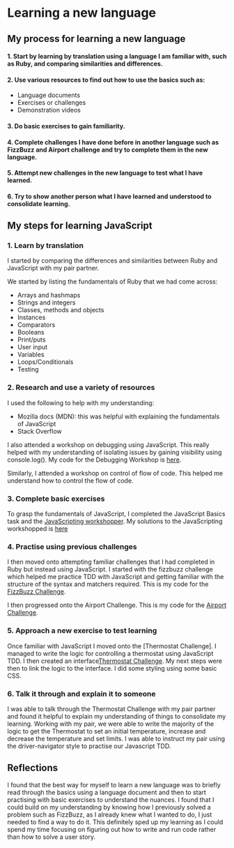 # Learning a new language

## My process for learning a new language

#### 1. Start by learning by translation using a language I am familiar with, such as Ruby, and comparing similarities and differences.

#### 2. Use various resources to find out how to use the basics such as:
* Language documents
* Exercises or challenges
* Demonstration videos

#### 3. Do basic exercises to gain familiarity.

#### 4. Complete challenges I have done before in another language such as FizzBuzz and Airport challenge and try to complete them in the new language.

#### 5. Attempt new challenges in the new language to test what I have learned.

#### 6. Try to show another person what I have learned and understood to consolidate learning.


## My steps for learning JavaScript

### 1. Learn by translation
I started by comparing the differences and similarities between Ruby and JavaScript with my pair partner.

We started by listing the fundamentals of Ruby that we had come across:

* Arrays and hashmaps
* Strings and integers
* Classes, methods and objects
* Instances
* Comparators
* Booleans
* Print/puts
* User input
* Variables
* Loops/Conditionals
* Testing

### 2. Research and use a variety of resources
I used the following to help with my understanding:

* Mozilla docs (MDN): this was helpful with explaining the fundamentals of JavaScript
* Stack Overflow

I also attended a workshop on debugging using JavaScript. This really helped with my understanding of isolating issues by gaining visibility using console.log(). My code for the Debugging Workshop is [here](https://github.com/anhnguyenis/debugging_js).

Similarly, I attended a workshop on control of flow of code. This helped me understand how to control the flow of code.

### 3. Complete basic exercises
To grasp the fundamentals of JavaScript, I completed the JavaScript Basics task and the [JavaScripting workshopper](https://github.com/workshopper/JavaScripting). My solutions to the JavaScripting workshopped is [here](https://github.com/anhnguyenis/JavaScripting)

### 4. Practise using previous challenges
I then moved onto attempting familiar challenges that I had completed in Ruby but instead using JavaScript. I started with the fizzbuzz challenge which helped me practice TDD with JavaScript and getting familiar with the structure of the syntax and matchers required. This is my code for the [FizzBuzz Challenge](https://github.com/anhnguyenis/fizzbuzz_js).

I then progressed onto the Airport Challenge. This is my code for the [Airport Challenge](https://github.com/anhnguyenis/airport_js).

### 5. Approach a new exercise to test learning
Once familiar with JavaScript I moved onto the [Thermostat Challenge]. I managed to write the logic for controlling a thermostat using JavaScript TDD. I then created an interface[Thermostat Challenge](https://github.com/anhnguyenis/thermostat_js). My next steps were then to link the logic to the interface. I did some styling using some basic CSS.

### 6. Talk it through and explain it to someone
I was able to talk through the Thermostat Challenge with my pair partner and found it helpful to explain my understanding of things to consolidate my learning. Working with my pair, we were able to write the majority of the logic to get the Thermostat to set an initial temperature, increase and decrease the temperature and set limits. I was able to instruct my pair using the driver-navigator style to practise our Javascript TDD.

## Reflections

I found that the best way for myself to learn a new language was to briefly read through the basics using a language document and then to start practising with basic exercises to understand the nuances. I found that I could build on my understanding by knowing how I previously solved a problem such as FizzBuzz, as I already knew what I wanted to do, I just needed to find a way to do it. This definitely sped up my learning as I could spend my time focusing on figuring out how to write and run code rather than how to solve a user story.

